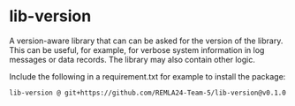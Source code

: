 # lib-version
A version-aware library that can can be asked for the version of the library. This can be useful, for example, for verbose system information in log messages or data records. The library may also contain other logic.

Include the following in a requirement.txt for example to install the package:
```
lib-version @ git+https://github.com/REMLA24-Team-5/lib-version@v0.1.0
```